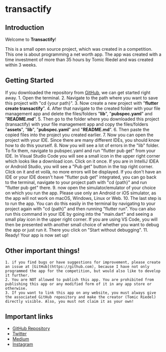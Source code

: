 # transactify

## Introduction

Welcome to **Transactify**!

This is a small open source project, which was created in a competition. This one is about programming a net worth app.
The app was created with a time investment of more than 35 hours by Tomic Riedel and was created within 3 weeks.

## Getting Started

If you downloaded the repository from [GitHub](https://github.com), we can get started right away.
    1. Open the terminal.
    2. Navigate to the path where you want to save this project with "cd {your path}".
    3. Now create a new project with "**flutter create transactify**".
    4. After that navigate to the created folder with your file management app and delete the files/folders "**lib**", "**pubspec.yaml**" and "**README.md**".
    5. Then go to the folder where you downloaded this project (transactify) with your file management app and copy the files/folders "**assets**", "**lib**", "**pubspec.yaml**" and "**README.md**".
    6. Then paste the copied files into the project you created earlier.
    7. Now you can open the project with your IDE. Since there are many different IDEs, you should know how to do this yourself.
    8. Now you will see a lot of errors in the "lib" folder. To fix them, navigate to pubspec.yaml and run "flutter pub get" from your IDE. In Visual Studio Code you will see a small icon in the upper right corner which looks like a download icon. Click on it once.
    If you are in IntelliJ IDEA or Android Studio, you will see a "Pub get" button in the top right corner. Click on it and et voilà, no more errors will be displayed.
    If you don't have an IDE or your IDE doesn't have "flutter pub get" integrated, you can go back to the terminal, navigate to your project path with "cd {path}" and run "flutter pub get" there.
    9. now open the simulator/emulator of your choice on which you run the app. Please use only an Android or iOS simulator, as the app will not work on macOS, Windows, Linux or Web.
    10. The last step is to run the app. You can do this easily in the terminal by navigating to your project again with "cd {path}" and then running "flutter run".
        You can also run this command in your IDE by going into the "main.dart" and seeing a small play icon in the upper right corner. If you are using VS Code, you will then be presented with another small choice of whether you want to debug the app or just run it. There you click on "Start without debugging".
    11. Ready! Your app is now set up!


## Other important things!
    1. if you find bugs or have suggestions for improvement, please create an issue at [GitHub](https://github.com), because I have not only programmed the app for the competition, but would also like to develop it further.
    2. You are NOT allowed to publish this app. You are prohibited from publishing this app or any modified form of it in any app store or otherwise.
    3. If you want to link this app on any website, you must always give the associated GitHub repository and make the creator (Tomic Riedel) directly visible. Also, you must not claim it as your own!

## Important links
- [GitHub Repository](https://github.com)
- [Twitter](https://twitter.com/TomicRiedel)
- [Medium](https://tomicriedel.medium.com)
- [Instagram](https://www.instagram.com/tomicriedel)
